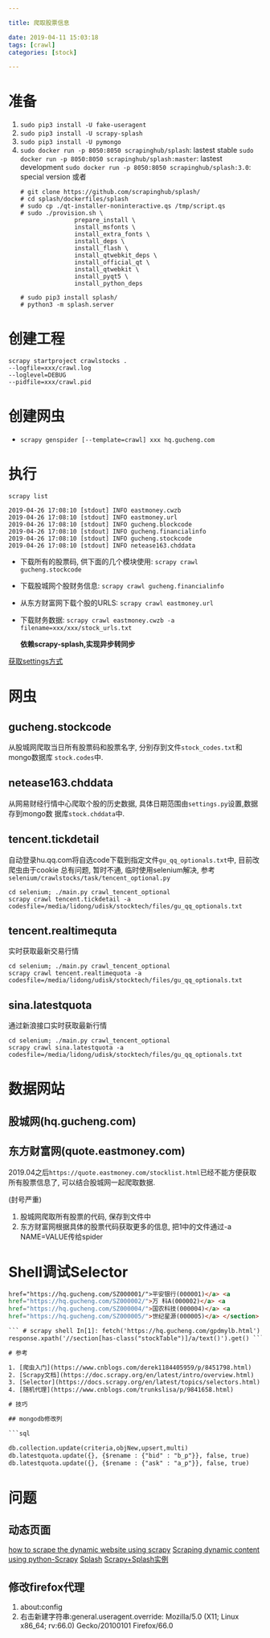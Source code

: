 ```yaml
---

title: 爬取股票信息

date: 2019-04-11 15:03:18
tags: [crawl]
categories: [stock]

---
```


# 准备

1. `sudo pip3 install -U fake-useragent`
2. `sudo pip3 install -U scrapy-splash`
3. `sudo pip3 install -U pymongo`
4. `sudo docker run -p 8050:8050 scrapinghub/splash`: lastest stable
   `sudo docker run -p 8050:8050 scrapinghub/splash:master`: lastest development
   `sudo docker run -p 8050:8050 scrapinghub/splash:3.0`: special version
	或者
	```shell
    # git clone https://github.com/scrapinghub/splash/
    # cd splash/dockerfiles/splash
    # sudo cp ./qt-installer-noninteractive.qs /tmp/script.qs
    # sudo ./provision.sh \
                   prepare_install \
                   install_msfonts \
                   install_extra_fonts \
                   install_deps \
                   install_flash \
                   install_qtwebkit_deps \
                   install_official_qt \
                   install_qtwebkit \
                   install_pyqt5 \
                   install_python_deps

    # sudo pip3 install splash/
    # python3 -m splash.server
	```

# 创建工程

```
scrapy startproject crawlstocks .
--logfile=xxx/crawl.log
--loglevel=DEBUG
--pidfile=xxx/crawl.pid
```


# 创建网虫

- `scrapy genspider [--template=crawl] xxx hq.gucheng.com`

# 执行

`scrapy list`

```
2019-04-26 17:08:10 [stdout] INFO eastmoney.cwzb
2019-04-26 17:08:10 [stdout] INFO eastmoney.url
2019-04-26 17:08:10 [stdout] INFO gucheng.blockcode
2019-04-26 17:08:10 [stdout] INFO gucheng.financialinfo
2019-04-26 17:08:10 [stdout] INFO gucheng.stockcode
2019-04-26 17:08:10 [stdout] INFO netease163.chddata
```

- 下载所有的股票码, 供下面的几个模块使用: `scrapy crawl gucheng.stockcode`

- 下载股城网个股财务信息: `scrapy crawl gucheng.financialinfo`

- 从东方财富网下载个股的URLS: `scrapy crawl eastmoney.url`

- 下载财务数据: `scrapy crawl eastmoney.cwzb -a filename=xxx/xxx/stock_urls.txt`

   **依赖scrapy-splash,实现异步转同步**

[获取settings方式](https://blog.csdn.net/weixin_40841752/article/details/82900326)

# 网虫

## gucheng.stockcode

从股城网爬取当日所有股票码和股票名字, 分别存到文件`stock_codes.txt`和mongo数据库
`stock.codes`中.

## netease163.chddata

从网易财经行情中心爬取个股的历史数据, 具体日期范围由`settings.py`设置,数据存到mongo数
据库`stock.chddata`中.

## tencent.tickdetail

自动登录hu.qq.com将自选code下载到指定文件`gu_qq_optionals.txt`中, 目前改爬虫由于cookie
总有问题, 暂时不通, 临时使用selenium解决, 参考`selenium/crawlstocks/task/tencent_optional.py`


```shell
cd selenium; ./main.py crawl_tencent_optional
scrapy crawl tencent.tickdetail -a codesfile=/media/lidong/udisk/stocktech/files/gu_qq_optionals.txt
```

## tencent.realtimequta

实时获取最新交易行情

```shell
cd selenium; ./main.py crawl_tencent_optional
scrapy crawl tencent.realtimequota -a codesfile=/media/lidong/udisk/stocktech/files/gu_qq_optionals.txt
```

## sina.latestquota

通过新浪接口实时获取最新行情

```shell
cd selenium; ./main.py crawl_tencent_optional
scrapy crawl sina.latestquota -a codesfile=/media/lidong/udisk/stocktech/files/gu_qq_optionals.txt
```


# 数据网站

## 股城网(hq.gucheng.com)

## 东方财富网(quote.eastmoney.com)

2019.04之后`https://quote.eastmoney.com/stocklist.html`已经不能方便获取所有股票信息了,
可以结合股城网一起爬取数据.

(封号严重)

1. 股城网爬取所有股票的代码, 保存到文件中
2. 东方财富网根据具体的股票代码获取更多的信息, 把1中的文件通过-a NAME=VALUE传给spider

# Shell调试Selector

```html <section class="stockTable"> <h3>上海深圳股票代码一览表</h3> <a
href="https://hq.gucheng.com/SZ000001/">平安银行(000001)</a> <a
href="https://hq.gucheng.com/SZ000002/">万 科A(000002)</a> <a
href="https://hq.gucheng.com/SZ000004/">国农科技(000004)</a> <a
href="https://hq.gucheng.com/SZ000005/">世纪星源(000005)</a> </section> ```

``` # scrapy shell In[1]: fetch('https://hq.gucheng.com/gpdmylb.html') In[2]:
response.xpath('//section[has-class("stockTable")]/a/text()').get() ```

# 参考

1. [爬虫入门](https://www.cnblogs.com/derek1184405959/p/8451798.html)
2. [Scrapy文档](https://doc.scrapy.org/en/latest/intro/overview.html)
3. [Selector](https://docs.scrapy.org/en/latest/topics/selectors.html)
4. [随机代理](https://www.cnblogs.com/trunkslisa/p/9841658.html)

# 技巧

## mongodb修改列

```sql

db.collection.update(criteria,objNew,upsert,multi)
db.latestquota.update({}, {$rename : {"bid" : "b_p"}}, false, true)
db.latestquota.update({}, {$rename : {"ask" : "a_p"}}, false, true)

```


# 问题

## 动态页面

[how to scrape the dynamic website using scrapy][1]
[Scraping dynamic content using python-Scrapy][2]
[Splash][3]
[Scrapy+Splash实例][4]

[1]: https://medium.com/@vigneshgig/how-to-scrape-the-dynamic-website-using-sitemap-731f5e4651a9
[2]: https://stackoverflow.com/questions/30345623/scraping-dynamic-content-using-python-scrapy
[3]: https://splash.readthedocs.io/en/stable
[4]: https://github.com/scrapy-plugins/scrapy-splash

## 修改firefox代理

1. about:config
2. 右击新建字符串:general.useragent.override:
   Mozilla/5.0 (X11; Linux x86_64; rv:66.0) Gecko/20100101 Firefox/66.0
